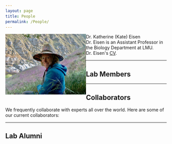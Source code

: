 ```yaml
---
layout: page
title: People
permalink: /People/
---
```




<div class="row" style='vertical-align:middle; display:inline;'>
   <img src="/assets/Field_portrait.jpeg" style="width:50%; float:left">
   <p <b>Dr. Katherine (Kate) Eisen</b> <br>
   Dr. Eisen is an Assistant Professor in the Biology Department at LMU. <br>
   Dr. Eisen's <a href="https://kate-eisen.github.io/CV">CV</a>.
   </p>
   </div>



______

## Lab Members


______

## Collaborators

We frequently collaborate with experts all over the world. Here are some of our current collaborators:


______

## Lab Alumni

